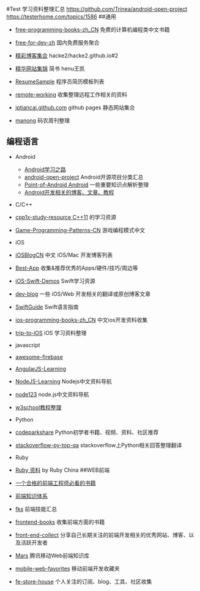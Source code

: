 #Test
学习资料整理汇总
https://github.com/Trinea/android-open-project
https://testerhome.com/topics/1586
##通用

* [free-programming-books-zh_CN](https://github.com/justjavac/free-programming-books-zh_CN) 免费的计算机编程类中文书籍

* [free-for-dev-zh](https://github.com/qinghuaiorg/free-for-dev-zh) 国内免费服务聚合

* [精彩博客集合](https://github.com/hacke2/hacke2.github.io/issues/2) hacke2/hacke2.github.io#2

* [精华网站集锦](http://www.jianshu.com/p/9e65fa0b808e) 简书 henu王凯

* [ResumeSample](https://github.com/geekcompany/ResumeSample) 程序员简历模板列表

* [remote-working](https://github.com/greatghoul/remote-working) 收集整理远程工作相关的资料

* [jptiancai.github.com](https://github.com/jptiancai/jptiancai.github.com) github pages 静态网站集合

* [manong](https://github.com/nemoTyrant/manong) 码农周刊整理

## 编程语言

* Android

  * [Android学习之路](http://stormzhang.github.io/android/2014/07/07/learn-android-from-rookie/)
  * [android-open-project](https://github.com/Trinea/android-open-project) Android开源项目分类汇总
  * [Point-of-Android Android](https://github.com/FX-Max/Point-of-Android) 一些重要知识点解析整理
  * [Android开发相关的博客、文章、教程](https://github.com/HanderWei/Android-Blogs)
* C/C++

 * [cpp1x-study-resource C++11](https://github.com/sib9/cpp1x-study-resource) 的学习资源
 * [Game-Programming-Patterns-CN](https://github.com/GameDevelopmentCollege/Game-Programming-Patterns-CN) 游戏编程模式中文
* iOS

 * [iOSBlogCN](https://github.com/tangqiaoboy/iOSBlogCN) 中文 iOS/Mac 开发博客列表
 * [Best-App](https://github.com/hzlzh/Best-App) 收集&推荐优秀的Apps/硬件/技巧/周边等
 * [iOS-Swift-Demos](https://github.com/Lax/iOS-Swift-Demos) Swift学习资源
 * [dev-blog](https://github.com/nixzhu/dev-blog) 一些 iOS/Web 开发相关的翻译或原创博客文章
 * [SwiftGuide](https://github.com/ipader/SwiftGuide) Swift语言指南
 * [ios-programming-books-zh_CN](https://github.com/lcepy/ios-programming-books-zh_CN) 中文ios开发资料收集
 * [trip-to-iOS](https://github.com/Aufree/trip-to-iOS) iOS 学习资料整理
* javascript

 * [awesome-firebase](https://github.com/justjavac/awesome-firebase)
 * [AngularJS-Learning](https://github.com/justjavac/AngularJS-Learning-zh_CN)
 * [NodeJS-Learning](https://github.com/sergtitov/NodeJS-Learning/blob/master/cn_resource.md) Nodejs中文资料导航
 * [node123](https://github.com/youyudehexie/node123) node.js中文资料导航
 * [w3school教程整理](http://www.flygon.net/archives/427)
* Python

 * [codeparkshare](https://github.com/Yixiaohan/codeparkshare) Python初学者书籍、视频、资料、社区推荐
 * [stackoverflow-py-top-qa](https://github.com/wklken/stackoverflow-py-top-qa) stackoverflow上Python相关回答整理翻译
* Ruby

 * [Ruby 资料](https://ruby-china.org/wiki) by Ruby China
##WEB前端

* [一个合格的前端工程师必看的书籍](http://caifujianghu.com/article/yige-hege-de-qianduan-gongchengshi-bikan-de-shuji.html)

* [前端知识体系](http://knowledge.ecomfe.com/)

* [fks](https://github.com/JacksonTian/fks) 前端技能汇总

* [frontend-books](https://github.com/lisposter/frontend-books) 收集前端方面的书籍

* [front-end-collect](https://github.com/foru17/front-end-collect) 分享自己长期关注的前端开发相关的优秀网站、博客、以及活跃开发者

* [Mars](https://github.com/AlloyTeam/Mars) 腾讯移动Web前端知识库

* [mobile-web-favorites](https://github.com/hoosin/mobile-web-favorites) 移动前端开发收藏夹

* [fe-store-house](https://github.com/poppinlp/fe-store-house) 个人关注的订阅、blog、工具、社区收集
